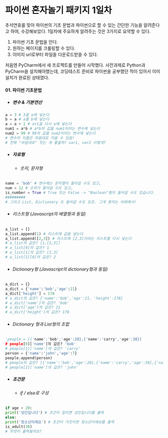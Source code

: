 # 파이썬 혼자놀기 패키지 1일차

추석연휴를 맞아 파이썬의 기초 문법과 파이썬으로 할 수 있는 간단한 기능을 알려준다고 하여, 수강해보았다.
1일차에 주요하게 알려주는 것은 3가지로 요약할 수 있다.

1. 파이썬 기초 문법을 안다.
2. 원하는 페이지를 크롤링할 수 있다.
3. 이미지 url로부터 파일을 다운로드받을 수 있다.

처음엔 PyCharm에서 새 프로젝트를 만들어 시작했다. 사전과제로 Python과 PyCharm을 설치해야했는데, 코딩테스트 준비로 파이썬을 공부했던 적이 있어서 이미 설치가 완료된 상태였다.

#### 01. 파이썬 기초문법

- ##### 변수 & 기본연산

```python
a = 3 # 3을 a에 넣는다
b = a # a를 b에 넣는다
a = a + 1 # a+1을 다시 a에 넣는다
num1 = a*b # a*b의 값을 num1이라는 변수에 넣는다
num2 = 99 # 99의 값을 num2이라는 변수에 넣는다
# 변수의 이름은 마음대로 지을 수 있음!
# 진짜 "마음대로" 짓는 게 좋을까? var1, var2 이렇게?
```

- ##### 자료형
  - ###### 숫자, 문자형

```python
name = 'bob' # 변수에는 문자열이 들어갈 수도 있고,
num = 12 # 숫자가 들어갈 수도 있고,
is_number = True # True 또는 False -> "Boolean"형이 들어갈 수도 있습니다.
#########
# 그리고 List, Dictionary 도 들어갈 수도 있죠. 그게 뭔지는 아래에서!
```

- ###### 리스트형 (Javascript의 배열형과 동일)

```python
a_list = []
a_list.append(1) # 리스트에 값을 넣는다
a_list.append([2,3]) # 리스트에 [2,3]이라는 리스트를 다시 넣는다
# a_list의 값은? [1,[2,3]]
# a_list[0]의 값은? 1
# a_list[1]의 값은? [2,3]
# a_list[1][0]의 값은? 2
```

- ###### Dictionary형 (Javascript의 dictionary형과 동일)

```python
a_dict = {}
a_dict = {'name':'bob','age':21}
a_dict['height'] = 178
# a_dict의 값은? {'name':'bob','age':21, 'height':178}
# a_dict['name']의 값은? 'bob'
# a_dict['age']의 값은? 21
# a_dict['height']의 값은? 178
```

- ###### Dictionary 형과 List형의 조합

```python
'people = [{'name':'bob','age':20},{'name':'carry','age':38}]
# people[0]['name']의 값은? 'bob'
# people[1]['name']의 값은? 'carry'
person = {'name':'john','age':7}
people.append(person)
# people의 값은? [{'name':'bob','age':20},{'name':'carry','age':38},{'name':'john','age':7}]
# people[2]['name']의 값은? 'john'
```

- ##### 조건문
  - ###### if / else로 구성

```python
if age > 20:
print('성인입니다') # 조건이 참이면 성인입니다를 출력
else:
print('청소년이에요') # 조건이 거짓이면 청소년이에요를 출력
is_adult(30)
# 무엇이 출력될까요?
```
